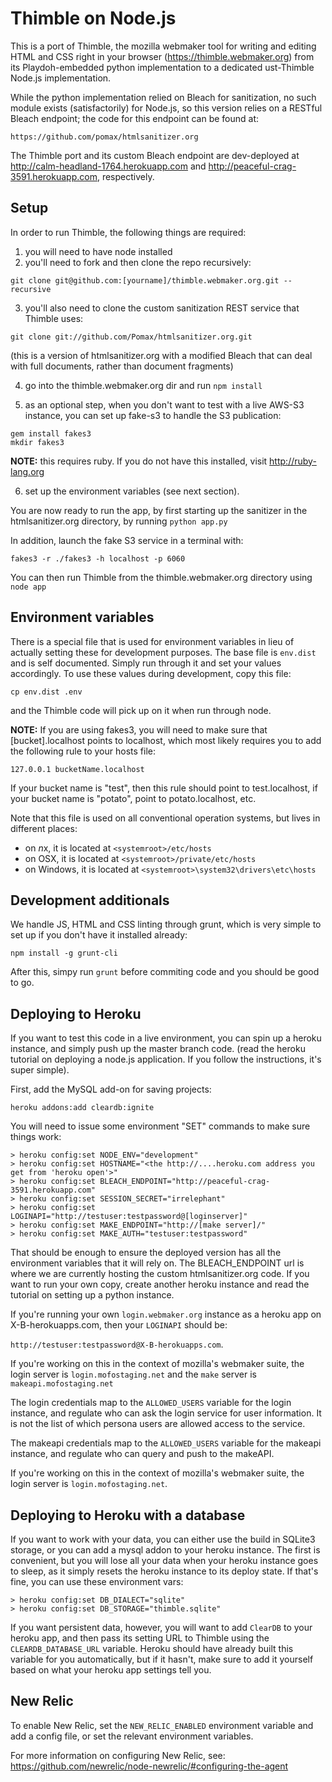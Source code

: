 Thimble on Node.js
==================

This is a port of Thimble, the mozilla webmaker tool for writing and editing
HTML and CSS right in your browser (https://thimble.webmaker.org) from its
Playdoh-embedded python implementation to a dedicated ust-Thimble Node.js
implementation.

While the python implementation relied on Bleach for sanitization, no such
module exists (satisfactorily) for Node.js, so this version relies on a
RESTful Bleach endpoint; the code for this endpoint can be found at:

```
https://github.com/pomax/htmlsanitizer.org
```

The Thimble port and its custom Bleach endpoint are dev-deployed at
http://calm-headland-1764.herokuapp.com and http://peaceful-crag-3591.herokuapp.com,
respectively.

Setup
-----

In order to run Thimble, the following things are required:

1) you will need to have node installed
2) you'll need to fork and then clone the repo recursively:

```
git clone git@github.com:[yourname]/thimble.webmaker.org.git --recursive
```

3) you'll also need to clone the custom sanitization REST service that Thimble uses:

```
git clone git://github.com/Pomax/htmlsanitizer.org.git
```
(this is a version of htmlsanitizer.org with a modified Bleach that can deal with
full documents, rather than document fragments)

4) go into the thimble.webmaker.org dir and run ```npm install```

5) as an optional step, when you don't want to test with a live AWS-S3 instance, you
can set up fake-s3 to handle the S3 publication:

```
gem install fakes3
mkdir fakes3
```

**NOTE:** this requires ruby. If you do not have this installed, visit http://ruby-lang.org

6) set up the environment variables (see next section).

You are now ready to run the app, by first starting up the sanitizer in the
htmlsanitizer.org directory, by running ```python app.py```

In addition, launch the fake S3 service in a terminal with:

```
fakes3 -r ./fakes3 -h localhost -p 6060
```

You can then run Thimble from the thimble.webmaker.org directory using
```node app```

Environment variables
---------------------

There is a special file that is used for environment variables in lieu of
actually setting these for development purposes. The base file is
```env.dist``` and is self documented. Simply run through it and set your
values accordingly. To use these values during development, copy this
file:

```
cp env.dist .env
```

and the Thimble code will pick up on it when run through node.

**NOTE:** If you are using fakes3, you will need to make sure that
[bucket].localhost points to localhost, which most likely requires
you to add the following rule to your hosts file:

```
127.0.0.1 bucketName.localhost
```

If your bucket name is "test", then this rule should point to
test.localhost, if your bucket name is "potato", point to potato.localhost,
etc.

Note that this file is used on all conventional operation systems, but
lives in different places:

* on *n*x, it is located at ```<systemroot>/etc/hosts```
* on OSX, it is located at ```<systemroot>/private/etc/hosts```
* on Windows, it is located at ```<systemroot>\system32\drivers\etc\hosts```

Development additionals
-----------------------

We handle JS, HTML and CSS linting through grunt, which is very simple
to set up if you don't have it installed already:

```npm install -g grunt-cli```

After this, simpy run ```grunt``` before commiting code and you should
be good to go.

Deploying to Heroku
-------------------

If you want to test this code in a live environment, you can spin up a
heroku instance, and simply push up the master branch code. (read
the heroku tutorial on deploying a node.js application. If you follow
the instructions, it's super simple).

First, add the MySQL add-on for saving projects:

`heroku addons:add cleardb:ignite`

You will need to issue some environment "SET" commands to make sure
things work:

```
> heroku config:set NODE_ENV="development"
> heroku config:set HOSTNAME="<the http://....heroku.com address you get from 'heroku open'>"
> heroku config:set BLEACH_ENDPOINT="http://peaceful-crag-3591.herokuapp.com"
> heroku config:set SESSION_SECRET="irrelephant"
> heroku config:set LOGINAPI="http://testuser:testpassword@[loginserver]"
> heroku config:set MAKE_ENDPOINT="http://[make server]/"
> heroku config:set MAKE_AUTH="testuser:testpassword"
```

That should be enough to ensure the deployed version has all the environment
variables that it will rely on. The BLEACH_ENDPOINT url is where we are
currently hosting the custom htmlsanitizer.org code. If you want to run
your own copy, create another heroku instance and read the tutorial on
setting up a python instance.

If you're running your own `login.webmaker.org` instance as a heroku app
on X-B-herokuapps.com, then your `LOGINAPI` should be:

`http://testuser:testpassword@X-B-herokuapps.com`.

If you're working on this in the context of mozilla's webmaker suite,
the login server is `login.mofostaging.net` and the `make` server
is `makeapi.mofostaging.net`

The login credentials map to the `ALLOWED_USERS` variable for the login
instance, and regulate who can ask the login service for user information. It is
not the list of which persona users are allowed access to the service.

The makeapi credentials map to the `ALLOWED_USERS` variable for the
makeapi instance, and regulate who can query and push to the makeAPI.

If you're working on this in the context of mozilla's webmaker suite,
the login server is `login.mofostaging.net`.

Deploying to Heroku with a database
-----------------------------------

If you want to work with your data, you can either use the build in
SQLite3 storage, or you can add a mysql addon to your heroku instance.
The first is convenient, but you will lose all your data when your
heroku instance goes to sleep, as it simply resets the heroku instance
to its deploy state. If that's fine, you can use these environment vars:

```
> heroku config:set DB_DIALECT="sqlite"
> heroku config:set DB_STORAGE="thimble.sqlite"
```

If you want persistent data, however, you will want to add `ClearDB` to
your heroku app, and then pass its setting URL to Thimble using the
`CLEARDB_DATABASE_URL` variable. Heroku should have already built this
variable for you automatically, but if it hasn't, make sure to add it
yourself based on what your heroku app settings tell you.


New Relic
---------

To enable New Relic, set the `NEW_RELIC_ENABLED` environment variable and add a config file, or set the relevant environment variables.

For more information on configuring New Relic, see: https://github.com/newrelic/node-newrelic/#configuring-the-agent
